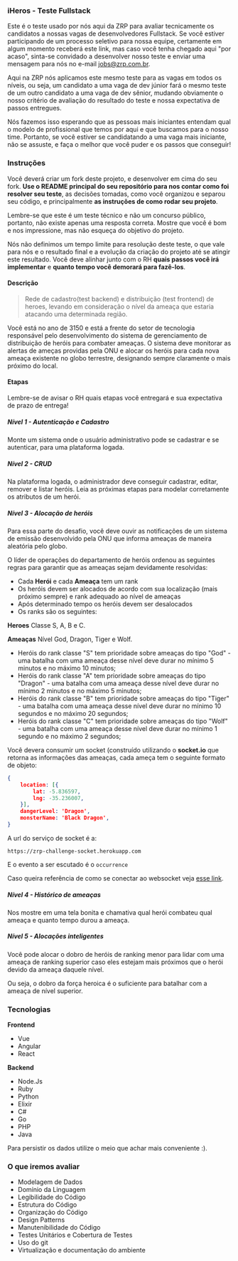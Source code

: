 ### iHeros - Teste Fullstack

Este é o teste usado por nós aqui da ZRP para avaliar tecnicamente os candidatos a nossas vagas de desenvolvedores Fullstack. Se você estiver participando de um processo seletivo para nossa equipe, certamente em algum momento receberá este link, mas caso você tenha chegado aqui "por acaso", sinta-se convidado a desenvolver nosso teste e enviar uma mensagem para nós no e-mail jobs@zrp.com.br.

Aqui na ZRP nós aplicamos este mesmo teste para as vagas em todos os níveis, ou seja, um candidato a uma vaga de dev júnior fará o mesmo teste de um outro candidato a uma vaga de dev sênior, mudando obviamente o nosso critério de avaliação do resultado do teste e nossa expectativa de passos entregues.

Nós fazemos isso esperando que as pessoas mais iniciantes entendam qual o modelo de profissional que temos por aqui e que buscamos para o nosso time. Portanto, se você estiver se candidatando a uma vaga mais iniciante, não se assuste, e faça o melhor que você puder e os passos que conseguir!

### Instruções

Você deverá criar um fork deste projeto, e desenvolver em cima do seu fork. **Use o README principal do seu repositório para nos contar como foi resolver seu teste**, as decisões tomadas, como você organizou e separou seu código, e principalmente **as instruções de como rodar seu projeto**.

Lembre-se que este é um teste técnico e não um concurso público, portanto, não existe apenas uma resposta correta. Mostre que você é bom e nos impressione, mas não esqueça do objetivo do projeto.

Nós não definimos um tempo limite para resolução deste teste, o que vale para nós e o resultado final e a evolução da criação do projeto até se atingir este resultado. Você deve alinhar junto com o RH **quais passos você irá implementar** e **quanto tempo você demorará para fazê-los**.

#### Descrição

> Rede de cadastro(test backend) e distribuição (test frontend) de heroes, levando em consideração o nível da ameaça que estaria atacando uma determinada região.

Você está no ano de 3150 e está a frente do setor de tecnologia responsável pelo desenvolvimento do sistema de gerenciamento de distribuição de heróis para combater ameaças. O sistema deve monitorar as alertas de ameças providas pela ONU e alocar os heróis para cada nova ameaça existente no globo terrestre, designando sempre claramente o mais próximo do local.

#### Etapas

Lembre-se de avisar o RH quais etapas você entregará e sua expectativa de prazo de entrega!

##### Nível 1 - Autenticação e Cadastro

Monte um sistema onde o usuário administrativo pode se cadastrar e se autenticar, para uma plataforma logada.

##### Nível 2 - CRUD

Na plataforma logada, o administrador deve conseguir cadastrar, editar, remover e listar heróis. Leia as próximas etapas para modelar corretamente os atributos de um herói.

##### Nível 3 - Alocação de heróis

Para essa parte do desafio, você deve ouvir as notificações de um sistema de emissão desenvolvido pela ONU que informa ameaças de maneira aleatória pelo globo.

O líder de operações do departamento de heróis ordenou as seguintes regras para garantir que as ameaças sejam devidamente resolvidas:

- Cada **Herói** e cada **Ameaça** tem um rank
- Os heróis devem ser alocados de acordo com sua localização (mais próximo sempre) e rank adequado ao nível de ameaças
- Após determinado tempo os heróis devem ser desalocados
- Os ranks são os seguintes:

**Heroes**
Classe S, A, B e C.

**Ameaças**
Nível God, Dragon, Tiger e Wolf.

- Heróis do rank classe "S" tem prioridade sobre ameaças do tipo "God" - uma batalha com uma ameaça desse nível deve durar no mínimo 5 minutos e no máximo 10 minutos;
- Heróis do rank classe "A" tem prioridade sobre ameaças do tipo "Dragon" - uma batalha com uma ameaça desse nível deve durar no mínimo 2 minutos e no máximo 5 minutos;
- Heróis do rank classe "B" tem prioridade sobre ameaças do tipo "Tiger" - uma batalha com uma ameaça desse nível deve durar no mínimo 10 segundos e no máximo 20 segundos;
- Heróis do rank classe "C" tem prioridade sobre ameaças do tipo "Wolf" - uma batalha com uma ameaça desse nível deve durar no mínimo 1 segundo e no máximo 2 segundos;

Você devera consumir um socket (construído utilizando o **socket.io** que retorna as informações das ameaças, cada ameça tem o seguinte formato de objeto:

```json
{
    location: [{
        lat: -5.836597,
        lng: -35.236007,
    }],
    dangerLevel: 'Dragon',
    monsterName: 'Black Dragon',
}
```

A url do serviço de socket é a:

`https://zrp-challenge-socket.herokuapp.com`

E o evento a ser escutado é o `occurrence`

Caso queira referência de como se conectar ao websocket veja [esse link](https://socket.io/docs/client-api/).

##### Nível 4 - Histórico de ameaças

Nos mostre em uma tela bonita e chamativa qual herói combateu qual ameaça e quanto tempo durou a ameaça.

##### Nível 5 - Alocações inteligentes

Você pode alocar o dobro de heróis de ranking menor para lidar com uma ameaça de ranking superior caso eles estejam mais próximos que o herói devido da ameaça daquele nível.

Ou seja, o dobro da força heroica é o suficiente para batalhar com a ameaça de nível superior.

### Tecnologias

**Frontend**

- Vue
- Angular
- React

**Backend**

- Node.Js
- Ruby
- Python
- Elixir
- C#
- Go
- PHP
- Java

Para persistir os dados utilize o meio que achar mais conveniente :).

### O que iremos avaliar

- Modelagem de Dados
- Domínio da Linguagem
- Legibilidade do Código
- Estrutura do Código
- Organização do Código
- Design Patterns
- Manutenibilidade do Código
- Testes Unitários e Cobertura de Testes
- Uso do git
- Virtualização e documentação do ambiente
